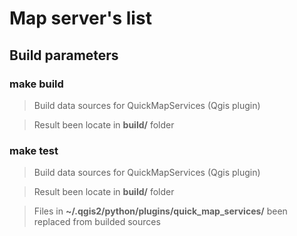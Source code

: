 # Map server's list

## Build parameters

### make build

> Build data sources for QuickMapServices (Qgis plugin)

> Result been locate in **build/** folder

### make test

> Build data sources for QuickMapServices (Qgis plugin)

> Result been locate in **build/** folder

> Files in **~/.qgis2/python/plugins/quick_map_services/** been replaced from builded sources

